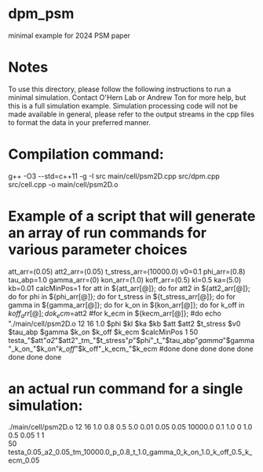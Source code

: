 # dpm_psm
minimal example for 2024 PSM paper

# Notes
To use this directory, please follow the following instructions to run a minimal simulation.
Contact O'Hern Lab or Andrew Ton for more help, but this is a full simulation example.
Simulation processing code will not be made available in general, please refer to the output streams in the cpp files to format the data in your preferred manner.

# Compilation command: 
g++ -O3 --std=c++11 -g -I src main/cell/psm2D.cpp src/dpm.cpp src/cell.cpp -o main/cell/psm2D.o

# Example of a script that will generate an array of run commands for various parameter choices

att_arr=(0.05)
att2_arr=(0.05)
t_stress_arr=(10000.0)
v0=0.1
phi_arr=(0.8)
tau_abp=1.0
gamma_arr=(0)
kon_arr=(1.0)
koff_arr=(0.5)
kl=0.5
ka=(5.0)
kb=0.01
calcMinPos=1
for att in ${att_arr[@]}; do
  for att2 in ${att2_arr[@]}; do
    for phi in ${phi_arr[@]}; do
      for t_stress in ${t_stress_arr[@]}; do
        for gamma in ${gamma_arr[@]}; do
          for k_on in ${kon_arr[@]}; do
            for k_off in ${koff_arr[@]}; do
              k_ecm=$att2
              #for k_ecm in ${kecm_arr[@]}; #do
              echo "./main/cell/psm2D.o   12  16 1.0 $phi $kl $ka $kb $att $att2 $t_stress    $v0    $tau_abp  $gamma $k_on $k_off $k_ecm $calcMinPos 1    50 testa_"$att"_a2_"$att2"_tm_"$t_stress"_p_"$phi"_t_"$tau_abp"_gamma_"$gamma"_k_on_"$k_on"_k_off_"$k_off"_k_ecm_"$k_ecm
              #done
            done
          done
        done
      done
    done
  done
done

# an actual run command for a single simulation:


./main/cell/psm2D.o   12  16 1.0 0.8 0.5 5.0 0.01 0.05 0.05 10000.0    0.1    1.0  0 1.0 0.5 0.05 1 1   
 50 testa_0.05_a2_0.05_tm_10000.0_p_0.8_t_1.0_gamma_0_k_on_1.0_k_off_0.5_k_ecm_0.05
